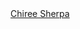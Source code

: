 <html>
  <head>
    <script type="text/javascript" src="https://platform.linkedin.com/badges/js/profile.js" async defer></script>
  </head>
<div class="LI-profile-badge"  data-version="v1" data-size="large" data-locale="en_US" data-type="horizontal" data-theme="dark" data-vanity="chiree-sherpa"><a class="LI-simple-link" href='https://np.linkedin.com/in/chiree-sherpa?trk=profile-badge'>Chiree Sherpa</a></div>
</html>
